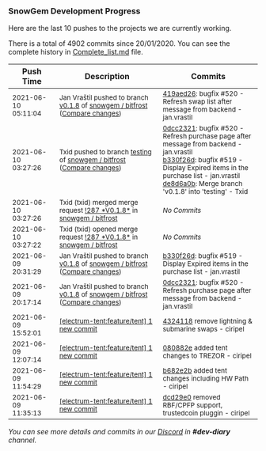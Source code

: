 
### SnowGem Development Progress

Here are the last 10 pushes to the projects we are currently working.

There is a total of 4902 commits since 20/01/2020. You can see the complete history in
 [Complete_list.md](Complete_list.md) file.

| Push Time | Description | Commits |
| --- | --- | --- |
| <sub>2021-06-10 05:11:04</sub> | <sub>Jan Vraštil pushed to branch [v0\.1\.8](https://gitlab.com/snowgem/bitfrost/commits/v0.1.8) of [snowgem / bitfrost](https://gitlab.com/snowgem/bitfrost) ([Compare changes](https://gitlab.com/snowgem/bitfrost/compare/b330f26dcbfa47b37ec1badbd5d56385303599bd...419aed262cd085fa09ccce0a92a6f768b221aa1f))</sub> | <sub>[419aed26](https://gitlab.com/snowgem/bitfrost/-/commit/419aed262cd085fa09ccce0a92a6f768b221aa1f): bugfix #520 - Refresh swap list after message from backend - jan.vrastil</sub> |
| <sub>2021-06-10 03:27:26</sub> | <sub>Txid pushed to branch [testing](https://gitlab.com/snowgem/bitfrost/commits/testing) of [snowgem / bitfrost](https://gitlab.com/snowgem/bitfrost) ([Compare changes](https://gitlab.com/snowgem/bitfrost/compare/033f7c045b94de1f8727292181c2b4e4cdc36c6a...de8d6a0b5a18dca382d660adec4730b5a045a655))</sub> | <sub>[0dcc2321](https://gitlab.com/snowgem/bitfrost/-/commit/0dcc2321ff0615cc13b1224ffe8f0b1535243428): bugfix #520 - Refresh purchase page after message from backend - jan.vrastil<br>[b330f26d](https://gitlab.com/snowgem/bitfrost/-/commit/b330f26dcbfa47b37ec1badbd5d56385303599bd): bugfix #519 - Display Expired items in the purchase list - jan.vrastil<br>[de8d6a0b](https://gitlab.com/snowgem/bitfrost/-/commit/de8d6a0b5a18dca382d660adec4730b5a045a655): Merge branch 'v0.1.8' into 'testing' - Txid</sub> |
| <sub>2021-06-10 03:27:26</sub> | <sub>Txid (txid) merged merge request [\!287 \*V0\.1\.8\*](https://gitlab.com/snowgem/bitfrost/-/merge_requests/287) in [snowgem / bitfrost](https://gitlab.com/snowgem/bitfrost)</sub> | <sub>_No Commits_</sub> |
| <sub>2021-06-10 03:27:22</sub> | <sub>Txid (txid) opened merge request [\!287 \*V0\.1\.8\*](https://gitlab.com/snowgem/bitfrost/-/merge_requests/287) in [snowgem / bitfrost](https://gitlab.com/snowgem/bitfrost)</sub> | <sub>_No Commits_</sub> |
| <sub>2021-06-09 20:31:29</sub> | <sub>Jan Vraštil pushed to branch [v0\.1\.8](https://gitlab.com/snowgem/bitfrost/commits/v0.1.8) of [snowgem / bitfrost](https://gitlab.com/snowgem/bitfrost) ([Compare changes](https://gitlab.com/snowgem/bitfrost/compare/0dcc2321ff0615cc13b1224ffe8f0b1535243428...b330f26dcbfa47b37ec1badbd5d56385303599bd))</sub> | <sub>[b330f26d](https://gitlab.com/snowgem/bitfrost/-/commit/b330f26dcbfa47b37ec1badbd5d56385303599bd): bugfix #519 - Display Expired items in the purchase list - jan.vrastil</sub> |
| <sub>2021-06-09 20:17:14</sub> | <sub>Jan Vraštil pushed to branch [v0\.1\.8](https://gitlab.com/snowgem/bitfrost/commits/v0.1.8) of [snowgem / bitfrost](https://gitlab.com/snowgem/bitfrost) ([Compare changes](https://gitlab.com/snowgem/bitfrost/compare/de160f8d95006d9b3ef9c60ea18fdf3f5ddb4dce...0dcc2321ff0615cc13b1224ffe8f0b1535243428))</sub> | <sub>[0dcc2321](https://gitlab.com/snowgem/bitfrost/-/commit/0dcc2321ff0615cc13b1224ffe8f0b1535243428): bugfix #520 - Refresh purchase page after message from backend - jan.vrastil</sub> |
| <sub>2021-06-09 15:52:01</sub> | <sub>[[electrum-tent:feature/tent] 1 new commit](https://github.com/ciripel/electrum-tent/commit/4324118741cd4878c6463c8167e334e3ca64445e)</sub> | <sub>[4324118](https://github.com/ciripel/electrum-tent/commit/4324118741cd4878c6463c8167e334e3ca64445e) remove lightning & submarine swaps - ciripel</sub> |
| <sub>2021-06-09 12:07:14</sub> | <sub>[[electrum-tent:feature/tent] 1 new commit](https://github.com/ciripel/electrum-tent/commit/080882e0df373b75efc7d58638e3548f97fb00a1)</sub> | <sub>[080882e](https://github.com/ciripel/electrum-tent/commit/080882e0df373b75efc7d58638e3548f97fb00a1) added tent changes to TREZOR - ciripel</sub> |
| <sub>2021-06-09 11:54:29</sub> | <sub>[[electrum-tent:feature/tent] 1 new commit](https://github.com/ciripel/electrum-tent/commit/b682e2b71f33ee2e06255b28e602fdbf2ec1e17d)</sub> | <sub>[b682e2b](https://github.com/ciripel/electrum-tent/commit/b682e2b71f33ee2e06255b28e602fdbf2ec1e17d) added tent changes including HW Path - ciripel</sub> |
| <sub>2021-06-09 11:35:13</sub> | <sub>[[electrum-tent:feature/tent] 1 new commit](https://github.com/ciripel/electrum-tent/commit/dcd29e0c00796f398a013254f7ba13535b36baf9)</sub> | <sub>[dcd29e0](https://github.com/ciripel/electrum-tent/commit/dcd29e0c00796f398a013254f7ba13535b36baf9) removed RBF/CPFP support, trustedcoin pluggin - ciripel</sub> |

_You can see more details and commits in our [Discord](https://discord.gg/zumGnbg) in **#dev-diary** channel._
